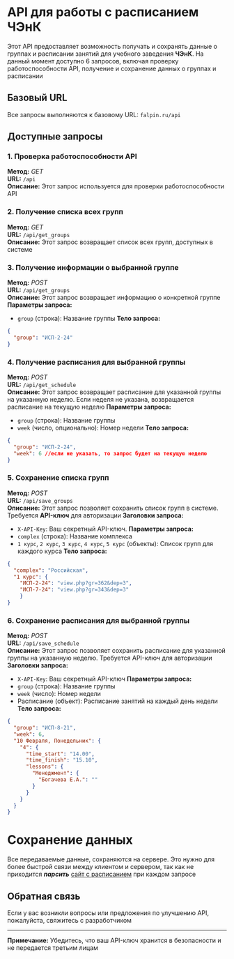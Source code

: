 # API для работы с расписанием ЧЭнК
Этот API предоставляет возможность получать и сохранять данные о группах и расписании занятий для учебного заведения **ЧЭнК**. На данный момент доступно 6 запросов, включая проверку работоспособности API, получение и сохранение данных о группах и расписании

## Базовый URL
Все запросы выполняются к базовому URL: `falpin.ru/api`
## Доступные запросы
### 1. Проверка работоспособности API
**Метод:** *GET*  
**URL:** `/api`  
**Описание:** Этот запрос используется для проверки работоспособности API
### 2. Получение списка всех групп
**Метод:** *GET*  
**URL:** `/api/get_groups`  
**Описание:** Этот запрос возвращает список всех групп, доступных в системе
### 3. Получение информации о выбранной группе
**Метод:** *POST*  
**URL:** `/api/get_groups`  
**Описание:** Этот запрос возвращает информацию о конкретной группе
**Параметры запроса:**
- `group` (строка): Название группы
**Тело запроса:**
```json
{
  "group": "ИСП-2-24"
}
```
### 4. Получение расписания для выбранной группы
**Метод:** *POST*  
**URL:** `/api/get_schedule`  
**Описание:** Этот запрос возвращает расписание для указанной группы на указанную неделю. Если неделя не указана, возвращается расписание на текущую неделю
**Параметры запроса:**
- `group` (строка): Название группы
- `week` (число, опционально): Номер недели
**Тело запроса:**
```json
{
  "group": "ИСП-2-24",
  "week": 6 //если не указать, то запрос будет на текущую неделю
}
```
### 5. Сохранение списка групп
**Метод:** *POST*  
**URL:** `/api/save_groups`  
**Описание:** Этот запрос позволяет сохранить список групп в системе. Требуется **API-ключ** для авторизации
**Заголовки запроса:**
- `X-API-Key`: Ваш секретный API-ключ.
**Параметры запроса:**
- `complex` (строка): Название комплекса
- `1 курс`, `2 курс`, `3 курс`, `4 курс`, `5 курс` (объекты): Список групп для каждого курса
**Тело запроса:**
```json
{
  "complex": "Российская",
  "1 курс": {
    "ИСП-2-24": "view.php?gr=362&dep=3",
    "ИСП-7-24": "view.php?gr=343&dep=3"
    }
}
```
### 6. Сохранение расписания для выбранной группы
**Метод:** *POST*  
**URL:** `/api/save_schedule`  
**Описание:** Этот запрос позволяет сохранить расписание для указанной группы на указанную неделю. Требуется API-ключ для авторизации  
**Заголовки запроса:**
- `X-API-Key`: Ваш секретный API-ключ
**Параметры запроса:**
- `group` (строка): Название группы
- `week` (число): Номер недели
- Расписание (объект): Расписание занятий на каждый день недели
**Тело запроса:**
```json
{
  "group": "ИСП-8-21",
  "week": 6,
  "10 Февраля, Понедельник": {
    "4": {
      "time_start": "14.00",
      "time_finish": "15.10",
      "lessons": {
        "Менеджмент": {
          "Богачева Е.А.": ""
        }
      }
    }
  }
}
```

# Сохранение данных
Все передаваемые данные, сохраняются на сервере. Это нужно для более быстрой связи между клиентом и сервером, так как не приходится ***парсить*** [сайт с расписанием](https://pronew.chenk.ru/blocks/manage_groups/website/view1.php) при каждом запросе
## Обратная связь
Если у вас возникли вопросы или предложения по улучшению API, пожалуйста, свяжитесь с разработчиком

---
**Примечание:** Убедитесь, что ваш API-ключ хранится в безопасности и не передается третьим лицам